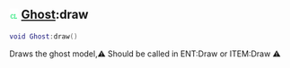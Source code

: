 ## ![client](.gitbook/assets/client.png) [Ghost](./readme/Ghost/README.md):draw

```lua
void Ghost:draw()
```

Draws the ghost model,⚠ Should be called in ENT:Draw or ITEM:Draw ⚠
